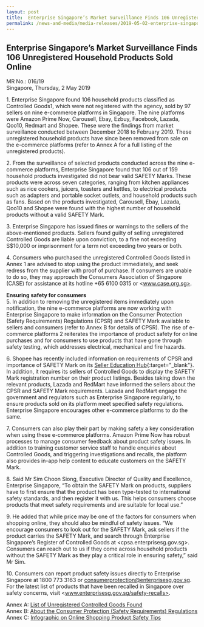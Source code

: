 ```yaml
---
layout: post
title:  Enterprise Singapore’s Market Surveillance Finds 106 Unregistered Household Products Sold Online
permalink: /news-and-media/media-releases/2019-05-02-enterprise-singapore-market-surveillance-finds-106-unregistered-household-products-sold-online
---
```

## Enterprise Singapore’s Market Surveillance Finds 106 Unregistered Household Products Sold Online

MR No.: 016/19<br>
Singapore, Thursday, 2 May 2019

1\. Enterprise Singapore found 106 household products classified as Controlled Goods1, which were not registered with the agency, sold by 97 sellers on nine e-commerce platforms in Singapore. The nine platforms were Amazon Prime Now, Carousell, Ebay, Ezbuy, Facebook, Lazada, Qoo10, Redmart and Shopee. These were the findings from market surveillance conducted between December 2018 to February 2019. These unregistered household products have since been removed from sale on the e-commerce platforms (refer to Annex A for a full listing of the unregistered products).

2\. From the surveillance of selected products conducted across the nine e-commerce platforms, Enterprise Singapore found that 106 out of 159 household products investigated did not bear valid SAFETY Marks. These products were across seven categories, ranging from kitchen appliances such as rice cookers, juicers, toasters and kettles, to electrical products such as adapters and portable socket outlets, and household products such as fans. Based on the products investigated, Carousell, Ebay, Lazada, Qoo10 and Shopee were found with the highest number of household products without a valid SAFETY Mark.

3\. Enterprise Singapore has issued fines or warnings to the sellers of the above-mentioned products. Sellers found guilty of selling unregistered Controlled Goods are liable upon conviction, to a fine not exceeding S$10,000 or imprisonment for a term not exceeding two years or both.

4\. Consumers who purchased the unregistered Controlled Goods listed in Annex 1 are advised to stop using the product immediately, and seek redress from the supplier with proof of purchase. If consumers are unable to do so, they may approach the Consumers Association of Singapore (CASE) for assistance at its hotline +65 6100 0315 or <www.case.org.sg>.

**Ensuring safety for consumers**<br>
5\. In addition to removing the unregistered items immediately upon notification, the nine e-commerce platforms are now working with Enterprise Singapore to make information on the Consumer Protection (Safety Requirements) Regulations (CPSR) and SAFETY Mark available to sellers and consumers (refer to Annex B for details of CPSR). The rise of e-commerce platforms 2 reiterates the importance of product safety for online purchases and for consumers to use products that have gone through safety testing, which addresses electrical, mechanical and fire hazards.

6\. Shopee has recently included information on requirements of CPSR and importance of SAFETY Mark on its [Seller Education Hub](https://seller.shopee.sg/edu/home){:target="_blank"}. In addition, it requires its sellers of Controlled Goods to display the SAFETY Mark registration number on their product listings. Besides taking down the relevant products, Lazada and RedMart have informed the sellers about the CPSR and SAFETY Mark requirements. Lazada and RedMart engage the government and regulators such as Enterprise Singapore regularly, to ensure products sold on its platform meet specified safety regulations. Enterprise Singapore encourages other e-commerce platforms to do the same.

7\. Consumers can also play their part by making safety a key consideration when using these e-commerce platforms. Amazon Prime Now has robust processes to manage consumer feedback about product safety issues. In addition to training customer service staff to handle enquiries about Controlled Goods, and triggering investigations and recalls, the platform also provides in-app help content to educate customers on the SAFETY Mark.

8\. Said Mr Sim Choon Siong, Executive Director of Quality and Excellence, Enterprise Singapore, “To obtain the SAFETY Mark on products, suppliers have to first ensure that the product has been type-tested to international safety standards, and then register it with us. This helps consumers choose products that meet safety requirements and are suitable for local use.”

9\. He added that while price may be one of the factors for consumers when shopping online, they should also be mindful of safety issues. “We encourage consumers to look out for the SAFETY Mark, ask sellers if the product carries the SAFETY Mark, and search through Enterprise Singapore’s Register of Controlled Goods at <cpsa.enterprisesg.gov.sg>. Consumers can reach out to us if they come across household products without the SAFETY Mark as they play a critical role in ensuring safety,” said Mr Sim.

10\. Consumers can report product safety issues directly to Enterprise Singapore at 1800 773 3163 or consumerprotection@enterprisesg.gov.sg. For the latest list of products that have been recalled in Singapore over safety concerns, visit <www.enterprisesg.gov.sg/safety-recalls>.

Annex A: [List of Unregistered Controlled Goods Found](/news-and-media/media-releases/2019-05-02-mr01619-annex-a-list-of-unregistered-controlled-goods-found.pdf)<br>
Annex B: [About the Consumer Protection (Safety Requirements) Regulations](/news-and-media/media-releases/2019-05-02-mr01619-annex-b-about-the-consumer-protection-safety-requirements-regulations.pdf)<br>
Annex C: [Infographic on Online Shopping Product Safety Tips](/news-and-media/media-releases/2019-05-02-mr01619-annex-c-infographic-on-online-shopping-product-safety-tips.pdf)
